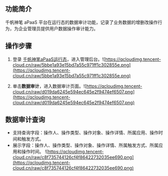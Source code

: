 ## 功能简介

千帆神笔 aPaaS 平台在运行态的数据审计功能，记录了业务数据的增删改操作行为，为企业管理员提供用户数据操作审计能力。

## 操作步骤

1. 登录 [千帆神笔aPaaS运行态](https://apaas.cloud.tencent.com/)，进入管理后台。![https://qcloudimg.tencent-cloud.cn/raw/5bbe1a93e15bd7a55c971ff1c302855e.png](https://qcloudimg.tencent-cloud.cn/raw/5bbe1a93e15bd7a55c971ff1c302855e.png)

2. 单击**数据审计**，进入数据审计页面。![https://qcloudimg.tencent-cloud.cn/raw/d019da6245e594ec645e2f9474ef6507.png](https://qcloudimg.tencent-cloud.cn/raw/d019da6245e594ec645e2f9474ef6507.png)


## 数据审计查询

- 支持查询字段：操作人、操作类型、操作对象、操作详情、所属应用、操作时间和触发方式。
- 展示字段：操作人、操作类型、操作对象、操作详情、所属触发方式、所属应用和操作时间。
![https://qcloudimg.tencent-cloud.cn/raw/c8f735744126cf4f86422732035ee690.png](https://qcloudimg.tencent-cloud.cn/raw/c8f735744126cf4f86422732035ee690.png)

